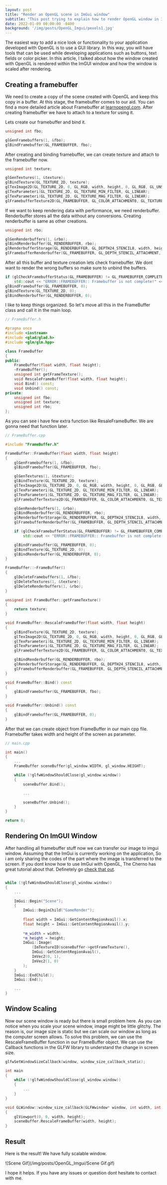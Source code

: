 ```yaml
---
layout: post
title: "Render an OpenGL scene in ImGui window"
subtitle: "This post trying to explain how to render OpenGL window in ImGui viewport"
date: 2022-01-09 00:00:00 -0400
background: '/img/posts/OpenGL_Imgui/pexels1.jpg'
---
```


The easiest way to add a nice look or functionality to your application developed with OpenGL is to use a GUI library. In this way, you will have tools that can be used while developing applications such as buttons, text fields or color picker. In this article, I talked about how the window created with OpenGL is rendered within the ImGUI window and how the window is scaled after rendering.

## Creating a framebuffer
We need to create a copy of the scene created with OpenGL and keep this copy in a buffer. At this stage, the framebuffer comes to our aid. You can find a more detailed article about Framebuffer at <a href="https://learnopengl.com/Advanced-OpenGL/Framebuffers">learnopengl.com</a>. After creating framebuffer we have to attach to a texture for using it. 

Lets create our framebuffer and bind it. 

```c++
unsigned int fbo;

glGenFramebuffers(1, &fbo);
glBindFramebuffer(GL_FRAMEBUFFER, fbo);
```

After creating and binding framebuffer, we can create texture and attach to the framebuffer now. 

```c++
unsigned int texture;

glGenTextures(1, &texture);
glBindTexture(GL_TEXTURE_2D, texture);
glTexImage2D(GL_TEXTURE_2D, 0, GL_RGB, width, height, 0, GL_RGB, GL_UNSIGNED_BYTE, NULL);
glTexParameteri(GL_TEXTURE_2D, GL_TEXTURE_MIN_FILTER, GL_LINEAR);
glTexParameteri(GL_TEXTURE_2D, GL_TEXTURE_MAG_FILTER, GL_LINEAR);
glFramebufferTexture2D(GL_FRAMEBUFFER, GL_COLOR_ATTACHMENT0, GL_TEXTURE_2D, texture, 0);
```

If we want to keep rendering data with performance, we need renderbuffer. Renderbuffer stores all the data without any conversions. Creating renderbuffer is same as other creations.


```c++
unsigned int rbo;

glGenRenderbuffers(1, &rbo);
glBindRenderbuffer(GL_RENDERBUFFER, rbo);
glRenderbufferStorage(GL_RENDERBUFFER, GL_DEPTH24_STENCIL8, width, height);
glFramebufferRenderbuffer(GL_FRAMEBUFFER, GL_DEPTH_STENCIL_ATTACHMENT, GL_RENDERBUFFER, rbo);
```

After all this buffer and texture creation lets check framebuffer. We dont want to render the wrong buffers so make sure to unbind the buffers.

```c++
if (glCheckFramebufferStatus(GL_FRAMEBUFFER) != GL_FRAMEBUFFER_COMPLETE)
	std::cout << "ERROR::FRAMEBUFFER:: Framebuffer is not complete!" << std::endl;
glBindFramebuffer(GL_FRAMEBUFFER, 0);
glBindTexture(GL_TEXTURE_2D, 0);
glBindRenderbuffer(GL_RENDERBUFFER, 0);
```

I like to keep things organized. So let's move all this in the FrameBuffer class and call it in the main loop. 

```c++
// FrameBuffer.h

#pragma once
#include <iostream>
#include <glad/glad.h>
#include <glm/glm.hpp>

class FrameBuffer
{
public:
	FrameBuffer(float width, float height);
	~FrameBuffer();
	unsigned int getFrameTexture();
	void RescaleFrameBuffer(float width, float height);
	void Bind() const;
	void Unbind() const;
private:
	unsigned int fbo;
	unsigned int texture;
	unsigned int rbo;
};
```
As you can see i have few extra function like ResaleFrameBuffer. We are gonna need that function later.

```c++
// FrameBuffer.cpp

#include "FrameBuffer.h"

FrameBuffer::FrameBuffer(float width, float height)
{
	glGenFramebuffers(1, &fbo);
	glBindFramebuffer(GL_FRAMEBUFFER, fbo);

	glGenTextures(1, &texture);
	glBindTexture(GL_TEXTURE_2D, texture);
	glTexImage2D(GL_TEXTURE_2D, 0, GL_RGB, width, height, 0, GL_RGB, GL_UNSIGNED_BYTE, NULL);
	glTexParameteri(GL_TEXTURE_2D, GL_TEXTURE_MIN_FILTER, GL_LINEAR);
	glTexParameteri(GL_TEXTURE_2D, GL_TEXTURE_MAG_FILTER, GL_LINEAR);
	glFramebufferTexture2D(GL_FRAMEBUFFER, GL_COLOR_ATTACHMENT0, GL_TEXTURE_2D, texture, 0);

	glGenRenderbuffers(1, &rbo);
	glBindRenderbuffer(GL_RENDERBUFFER, rbo);
	glRenderbufferStorage(GL_RENDERBUFFER, GL_DEPTH24_STENCIL8, width, height);
	glFramebufferRenderbuffer(GL_FRAMEBUFFER, GL_DEPTH_STENCIL_ATTACHMENT, GL_RENDERBUFFER, rbo);

	if (glCheckFramebufferStatus(GL_FRAMEBUFFER) != GL_FRAMEBUFFER_COMPLETE)
		std::cout << "ERROR::FRAMEBUFFER:: Framebuffer is not complete!" << std::endl;

	glBindFramebuffer(GL_FRAMEBUFFER, 0);
	glBindTexture(GL_TEXTURE_2D, 0);
	glBindRenderbuffer(GL_RENDERBUFFER, 0);
}

FrameBuffer::~FrameBuffer()
{
	glDeleteFramebuffers(1, &fbo);
	glDeleteTextures(1, &texture);
	glDeleteRenderbuffers(1, &rbo);
}

unsigned int FrameBuffer::getFrameTexture()
{
	return texture;
}

void FrameBuffer::RescaleFrameBuffer(float width, float height)
{
	glBindTexture(GL_TEXTURE_2D, texture);
	glTexImage2D(GL_TEXTURE_2D, 0, GL_RGB, width, height, 0, GL_RGB, GL_UNSIGNED_BYTE, NULL);
	glTexParameteri(GL_TEXTURE_2D, GL_TEXTURE_MIN_FILTER, GL_LINEAR);
	glTexParameteri(GL_TEXTURE_2D, GL_TEXTURE_MAG_FILTER, GL_LINEAR);
	glFramebufferTexture2D(GL_FRAMEBUFFER, GL_COLOR_ATTACHMENT0, GL_TEXTURE_2D, texture, 0);

	glBindRenderbuffer(GL_RENDERBUFFER, rbo);
	glRenderbufferStorage(GL_RENDERBUFFER, GL_DEPTH24_STENCIL8, width, height);
	glFramebufferRenderbuffer(GL_FRAMEBUFFER, GL_DEPTH_STENCIL_ATTACHMENT, GL_RENDERBUFFER, rbo);
}

void FrameBuffer::Bind() const
{
	glBindFramebuffer(GL_FRAMEBUFFER, fbo);
}

void FrameBuffer::Unbind() const
{
	glBindFramebuffer(GL_FRAMEBUFFER, 0);
}
```

After that we can create object from FrameBuffer in our main cpp file. Framebuffer takes width and height of the screen as parameter.

```c++
// main.cpp

int main()
{
	...
	FrameBuffer sceneBuffer(gl_window.WIDTH, gl_window.HEIGHT);

	while (!glfwWindowShouldClose(gl_window.window))
	{
		sceneBuffer.Bind();

		...

		sceneBuffer.Unbind();
	}
}

return 0;
```

## Rendering On ImGUI Window
After handling all framebuffer stuff now we can transfer our image to imgui window. Assuming that the ImGui is currently working on the application, So i am only sharing the codes of the part where the image is transferred to the screen. If you dont know how to use ImGui with OpenGL, The Cherno has great tutorial about that. Definetely go <a href="https://www.youtube.com/watch?v=nVaQuNXueFw">check that out</a>.

```c++

while (!glfwWindowShouldClose(gl_window.window))
{
	...

	ImGui::Begin("Scene");
	{
		ImGui::BeginChild("GameRender");
		
		float width = ImGui::GetContentRegionAvail().x;
		float height = ImGui::GetContentRegionAvail().y;
		
		*m_width = width;
		*m_height = height;
		ImGui::Image(
			(ImTextureID)sceneBuffer->getFrameTexture(), 
			ImGui::GetContentRegionAvail(), 
			ImVec2(0, 1), 
			ImVec2(1, 0)
		);
	}
	ImGui::EndChild();
	ImGui::End();

	...
}
```
## Window Scaling
Now our scene window is ready but there is small problem here. As you can notice when you scale your scene window, image might be little glitchy. The reason is, our image size is static but we can scale our window as long as the computer screen allows. To solve this problem, we can use the RescaleFrameBuffer function in our FrameBuffer object. We can use the Callback functions in the GLFW library to understand the change in screen size.

```c++
glfwSetWindowSizeCallback(window, window_size_callback_static);

int main
{
	while (!glfwWindowShouldClose(gl_window.window))
	{
		...
	}
}

void GLWindow::window_size_callback(GLFWwindow* window, int width, int height)
{
	glViewport(0, 0, width, height);
	sceneBuffer.RescaleFrameBuffer(width, height);
}

```

## Result

Here is the result! We have fully scalable window.

![Scene Gif](/img/posts/OpenGL_Imgui/Scene Gif.gif)

I hope it helps. If you have any issues or question dont hesitate to contact with me.
